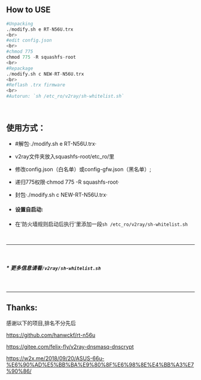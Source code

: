 ## How to USE

``` python
#Unpacking
./modify.sh e RT-N56U.trx
<br>
#edit config.json
<br>
#chmod 775
chmod 775 -R squashfs-root
<br>
#Repackage
./modify.sh c NEW-RT-N56U.trx
<br>
#Reflash .trx firmware
<br>
#Autorun: `sh /etc_ro/v2ray/sh-whitelist.sh`
```

<br>

## 使用方式：
* #解包·./modify.sh e RT-N56U.trx·

* v2ray文件夹放入squashfs-root/etc_ro/里
* 修改config.json（白名单）或config-gfw.json（黑名单）;
* 递归775权限·chmod 775 -R squashfs-root·
* 封包·./modify.sh c NEW-RT-N56U.trx·
* #### 设置自启动:
 * 在'防火墙规则启动后执行'里添加一段`sh /etc_ro/v2ray/sh-whitelist.sh`
 
<br>

-----------------------------

<br>


 
##### * 更多信息请看`/v2ray/sh-whitelist.sh`
  
 <br>
 
-------------
## Thanks:
感谢以下的项目,排名不分先后

https://github.com/hanwckf/rt-n56u

https://gitee.com/felix-fly/v2ray-dnsmasq-dnscrypt

https://w2x.me/2018/09/20/ASUS-66u-%E6%90%AD%E5%BB%BA%E9%80%8F%E6%98%8E%E4%BB%A3%E7%90%86/
